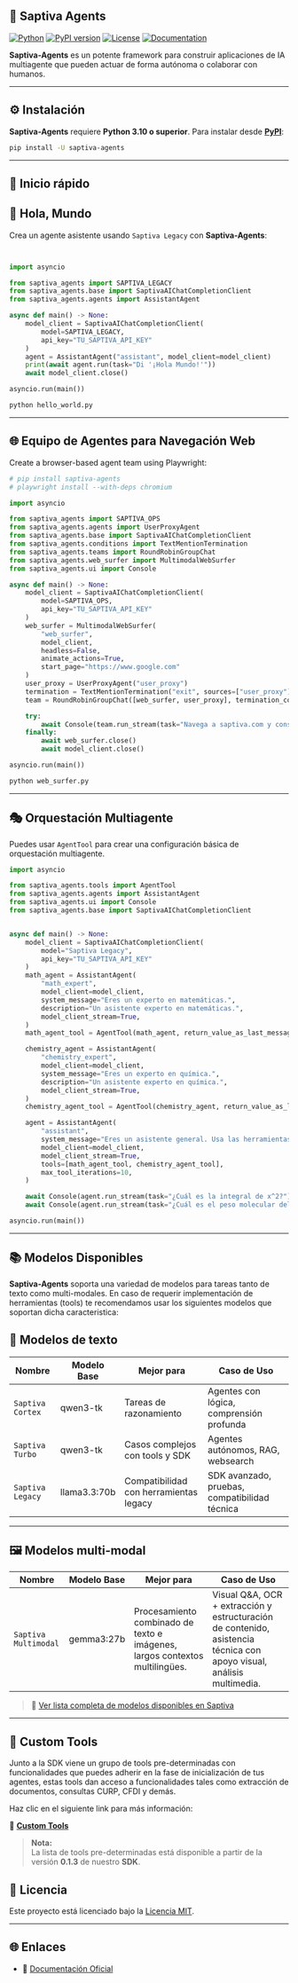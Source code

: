 ## 🤖 Saptiva Agents

[![Python](https://img.shields.io/badge/python-3.10%2B-blue.svg)](https://www.python.org/downloads/)
[![PyPI version](https://img.shields.io/pypi/v/saptiva-agents.svg)](https://pypi.org/project/saptiva-agents/)
[![License](https://img.shields.io/github/license/saptiva/saptiva-agents)](https://github.com/saptiva-ai/saptiva-agents/blob/main/LICENSE)
[![Documentation](https://img.shields.io/badge/docs-online-blue)](https://app.gitbook.com/o/YD7tmPjNuCJPBtMoeymU/s/1Xeu6KDnv2A0dUxoQDDU/saptiva-agents/)

**Saptiva-Agents** es un potente framework para construir aplicaciones de IA multiagente que pueden actuar de forma autónoma o colaborar con humanos.

---

## ⚙️ Instalación

**Saptiva-Agents** requiere **Python 3.10 o superior**. Para instalar desde [**PyPI**](https://pypi.org/project/saptiva-agents/):

```bash
pip install -U saptiva-agents
```
---

## 🚀 Inicio rápido

## 👋 Hola, Mundo

Crea un agente asistente usando `Saptiva Legacy` con **Saptiva-Agents**:


```python


import asyncio

from saptiva_agents import SAPTIVA_LEGACY
from saptiva_agents.base import SaptivaAIChatCompletionClient
from saptiva_agents.agents import AssistantAgent

async def main() -> None:
    model_client = SaptivaAIChatCompletionClient(
        model=SAPTIVA_LEGACY, 
        api_key="TU_SAPTIVA_API_KEY"
    )
    agent = AssistantAgent("assistant", model_client=model_client)
    print(await agent.run(task="Di '¡Hola Mundo!'"))
    await model_client.close()

asyncio.run(main())
```

```bash
python hello_world.py
```
---

## 🌐 Equipo de Agentes para Navegación Web

Create a browser-based agent team using Playwright:

```python
# pip install saptiva-agents
# playwright install --with-deps chromium

import asyncio

from saptiva_agents import SAPTIVA_OPS
from saptiva_agents.agents import UserProxyAgent
from saptiva_agents.base import SaptivaAIChatCompletionClient
from saptiva_agents.conditions import TextMentionTermination
from saptiva_agents.teams import RoundRobinGroupChat
from saptiva_agents.web_surfer import MultimodalWebSurfer
from saptiva_agents.ui import Console

async def main() -> None:
    model_client = SaptivaAIChatCompletionClient(
        model=SAPTIVA_OPS, 
        api_key="TU_SAPTIVA_API_KEY"
    )
    web_surfer = MultimodalWebSurfer(
        "web_surfer", 
        model_client, 
        headless=False, 
        animate_actions=True, 
        start_page="https://www.google.com"
    )
    user_proxy = UserProxyAgent("user_proxy")
    termination = TextMentionTermination("exit", sources=["user_proxy"])
    team = RoundRobinGroupChat([web_surfer, user_proxy], termination_condition=termination)

    try:
        await Console(team.run_stream(task="Navega a saptiva.com y consigue información sobre Saptiva AI."))
    finally:
        await web_surfer.close()
        await model_client.close()

asyncio.run(main())
```

```bash
python web_surfer.py
```
---

## 🎭 Orquestación Multiagente

Puedes usar `AgentTool` para crear una configuración básica de orquestación multiagente.

```python
import asyncio

from saptiva_agents.tools import AgentTool
from saptiva_agents.agents import AssistantAgent
from saptiva_agents.ui import Console
from saptiva_agents.base import SaptivaAIChatCompletionClient


async def main() -> None:
    model_client = SaptivaAIChatCompletionClient(
        model="Saptiva Legacy", 
        api_key="TU_SAPTIVA_API_KEY"
    )
    math_agent = AssistantAgent(
        "math_expert",
        model_client=model_client,
        system_message="Eres un experto en matemáticas.",
        description="Un asistente experto en matemáticas.",
        model_client_stream=True,
    )
    math_agent_tool = AgentTool(math_agent, return_value_as_last_message=True)

    chemistry_agent = AssistantAgent(
        "chemistry_expert",
        model_client=model_client,
        system_message="Eres un experto en química.",
        description="Un asistente experto en química.",
        model_client_stream=True,
    )
    chemistry_agent_tool = AgentTool(chemistry_agent, return_value_as_last_message=True)

    agent = AssistantAgent(
        "assistant",
        system_message="Eres un asistente general. Usa las herramientas de expertos cuando sea necesario.",
        model_client=model_client,
        model_client_stream=True,
        tools=[math_agent_tool, chemistry_agent_tool],
        max_tool_iterations=10,
    )

    await Console(agent.run_stream(task="¿Cuál es la integral de x^2?"))
    await Console(agent.run_stream(task="¿Cuál es el peso molecular del agua?"))

asyncio.run(main())
```
---

## 📚 Modelos Disponibles

**Saptiva-Agents** soporta una variedad de modelos para tareas tanto de texto como multi-modales. En caso de requerir implementación de herramientas (tools) te recomendamos usar los siguientes modelos que soportan dicha caracteristica:

## 🧠 Modelos de texto

| Nombre           | Modelo Base  | Mejor para                                   | Caso de Uso                                             |
|------------------|--------------|-----------------------------------------------|----------------------------------------------------------|
| `Saptiva Cortex` | qwen3-tk     | Tareas de razonamiento                        | Agentes con lógica, comprensión profunda                |
| `Saptiva Turbo`  | qwen3-tk     | Casos complejos con tools y SDK              | Agentes autónomos, RAG, websearch                      |
| `Saptiva Legacy` | llama3.3:70b | Compatibilidad con herramientas legacy        | SDK avanzado, pruebas, compatibilidad técnica          |

---

## 🖼️ Modelos multi-modal

| Nombre              | Modelo Base   | Mejor para                                                                 | Caso de Uso                                                                 |
|---------------------|----------------|------------------------------------------------------------------------------|------------------------------------------------------------------------------|
| `Saptiva Multimodal`| gemma3:27b     | Procesamiento combinado de texto e imágenes, largos contextos multilingües. | Visual Q&A, OCR + extracción y estructuración de contenido, asistencia técnica con apoyo visual, análisis multimedia. |

> 🔗 [Ver lista completa de modelos disponibles en Saptiva](https://saptiva.gitbook.io/saptiva-docs/basicos/modelos-disponibles)

---

## 🧰 Custom Tools

Junto a la SDK viene un grupo de tools pre-determinadas con funcionalidades que puedes adherir en la fase de inicialización de tus agentes, estas tools dan acceso a funcionalidades tales como extracción de documentos, consultas CURP, CFDI y demás.

Haz clic en el siguiente link para más información:

💼 [**Custom Tools**](https://saptiva.gitbook.io/saptiva-docs/saptiva-agents/custom-tools)

> **Nota:**  
> La lista de tools pre-determinadas está disponible a partir de la versión **0.1.3** de nuestro **SDK**.

## 📄 Licencia

Este proyecto está licenciado bajo la [Licencia MIT](https://github.com/saptiva-ai/saptiva-agents/blob/main/LICENSE).

---

## 🌐 Enlaces

- 🔗 [Documentación Oficial](https://saptiva.gitbook.io/saptiva-docs/)
